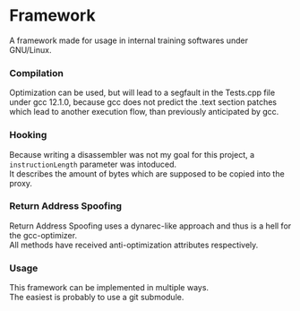 # Framework
A framework made for usage in internal training softwares under GNU/Linux.

### Compilation
Optimization can be used, but will lead to a segfault in the Tests.cpp file under gcc 12.1.0, because gcc does not predict the .text section patches which lead to another execution flow, than previously anticipated by gcc.

### Hooking
Because writing a disassembler was not my goal for this project, a `instructionLength` parameter was intoduced.  
It describes the amount of bytes which are supposed to be copied into the proxy.

### Return Address Spoofing
Return Address Spoofing uses a dynarec-like approach and thus is a hell for the gcc-optimizer.  
All methods have received anti-optimization attributes respectively.

### Usage
This framework can be implemented in multiple ways.  
The easiest is probably to use a git submodule.  
